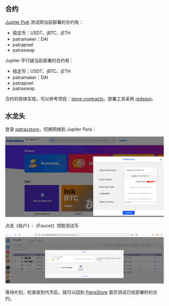
## 合约

[Jupiter PoA](https://patrastore.io/#/jupiter-a1) 测试网当前部署的合约有：

- 稳定币：USDT、jBTC、jETH
- patramaker：DAI
- patrapixel
- patraswap

Jupiter 平行链当前部署的合约有：

- 稳定币：USDT、jBTC、jETH
- patramaker：DAI
- patrapixel
- patraswap

合约的具体实现，可以参考项目：[store-contracts](https://github.com/patractlabs/store-contracts)，部署工具采用 [redspot](https://github.com/patractlabs/redspot)。

## 水龙头

登录 [patracstore](https://patrastore.io/)，切换网络到 Jupiter Para：

![parastore](./img/parastore.png)

点击《账户》-《Faucet》领取测试币

![parastore](./img/facet.png)

等待片刻，检查收到代币后，就可以回到 [PatraStore](https://patrastore.io/#/patract-para) 首页测试已经部署好的合约。